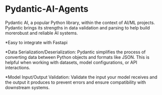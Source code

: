 # Pydantic-AI-Agents
Pydantic AI, a popular Python library, within the context of AI/ML projects. Pydantic brings its strengths in data validation and parsing to help build morerobust and reliable AI systems.

*Easy to integrate with Fastapi

*Data Serialization/Deserialization: Pydantic simplifies the process of converting data between Python objects and formats like JSON. This is helpful when working with datasets, model configurations, or API interactions.

*Model Input/Output Validation: Validate the input your model receives and the output it produces to prevent errors and ensure compatibility with downstream systems.
